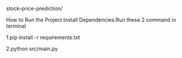 stock-price-prediction/



How to Run the Project
Install Dependencies:Run these 2 command in terminal


1.pip install -r requirements.txt


2.python src/main.py
